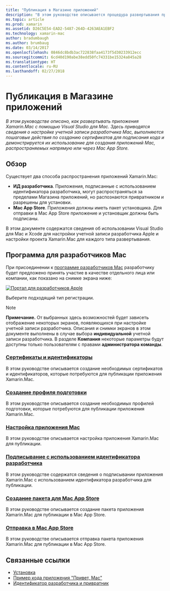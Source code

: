 ```yaml
---
title: "Публикация в Магазине приложений"
description: "В этом руководстве описывается процедура развертывания приложения Xamarin.Mac с помощью Visual Studio для Mac. Здесь приводятся сведения о настройке учетной записи разработчика Mac, выполняются пошаговые действия по созданию сертификатов для подписания кода и демонстрируется их использование для создания приложений Mac, распространяемых напрямую или через Mac App Store."
ms.topic: article
ms.prod: xamarin
ms.assetid: D26C5E54-EAD2-5487-264D-4263AEA1EBF2
ms.technology: xamarin-mac
author: bradumbaugh
ms.author: brumbaug
ms.date: 03/14/2017
ms.openlocfilehash: 0846dc8bdb3ac722838faa4173f5d30233912ecc
ms.sourcegitcommit: 6cd40d190abe38edd50fc74331be15324a845a28
ms.translationtype: HT
ms.contentlocale: ru-RU
ms.lasthandoff: 02/27/2018
---
```

# <a name="publishing-to-the-app-store"></a>Публикация в Магазине приложений

_В этом руководстве описано, как развертывать приложения Xamarin.Mac с помощью Visual Studio для Mac. Здесь приводятся сведения о настройке учетной записи разработчика Mac, выполняются пошаговые действия по созданию сертификатов для подписания кода и демонстрируется их использование для создания приложений Mac, распространяемых напрямую или через Mac App Store._

## <a name="overview"></a>Обзор

Существует два способа распространения приложений Xamarin.Mac:

- **ИД разработчика**. Приложения, подписанные с использованием идентификатора разработчика, могут распространяться за пределами Магазина приложений, но распознаются привратником и разрешены для установки.
- **Mac App Store**. Приложения должны иметь пакет установщика. Для отправки в Mac App Store приложение и установщик должны быть подписаны.

В этом документе содержатся сведения об использовании Visual Studio для Mac и Xcode для настройки учетной записи разработчика Apple и настройки проекта Xamarin.Mac для каждого типа развертывания.


## <a name="mac-developer-program"></a>Программа для разработчиков Mac

При присоединении к [программе разработчиков Mac](https://developer.apple.com/devcenter/mac/) разработчику будет предложено принять участие в качестве отдельного лица или компании, как показано на снимке экрана ниже:

[![Портал для разработчиков Apple](images/image1.png "The Apple Developer Portal")](images/image1-large.png)

Выберите подходящий тип регистрации.

> [!NOTE]
> **Примечание.** От выбранных здесь возможностей будет зависеть отображение некоторых экранов, появляющихся при настройке учетной записи разработчика. Описания и снимки экранов в этом документе выполнены в случае выбора **индивидуальной** учетной записи разработчика. В разделе **Компания** некоторые параметры будут доступны только пользователям с правами **администратора команды**.


### <a name="certificates-and-identifiersmacdeploy-testpublishing-to-the-app-storecertificates-identifiersmd"></a>[Сертификаты и идентификаторы](~/mac/deploy-test/publishing-to-the-app-store/certificates-identifiers.md)

В этом руководстве описывается создание необходимых сертификатов и идентификаторов, которые потребуются для публикации приложения Xamarin.Mac.


### <a name="create-provisioning-profilemacdeploy-testpublishing-to-the-app-storeprofilesmd"></a>[Создание профиля подготовки](~/mac/deploy-test/publishing-to-the-app-store/profiles.md)

В этом руководстве описывается создание необходимых профилей подготовки, которые потребуются для публикации приложения Xamarin.Mac.


### <a name="mac-app-configurationmacdeploy-testpublishing-to-the-app-storeapp-configurationmd"></a>[Настройка приложения Mac](~/mac/deploy-test/publishing-to-the-app-store/app-configuration.md)

В этом руководстве описывается настройка приложения Xamarin.Mac для публикации.


### <a name="sign-with-developer-idmacdeploy-testpublishing-to-the-app-storesigningmd"></a>[Подписывание с использованием идентификатора разработчика](~/mac/deploy-test/publishing-to-the-app-store/signing.md)

В этом руководстве содержатся сведения о подписывании приложения Xamarin.Mac с использованием идентификатора разработчика для публикации.


### <a name="bundle-for-mac-app-storemacdeploy-testpublishing-to-the-app-storebundlingmd"></a>[Создание пакета для Mac App Store](~/mac/deploy-test/publishing-to-the-app-store/bundling.md)

В этом руководстве описывается создание пакета приложения Xamarin.Mac для публикации в Mac App Store.


### <a name="upload-to-mac-app-storemacdeploy-testpublishing-to-the-app-storeuploadingmd"></a>[Отправка в Mac App Store](~/mac/deploy-test/publishing-to-the-app-store/uploading.md)

В этом руководстве описывается отправка пакета приложения Xamarin.Mac для публикации в Mac App Store.


## <a name="related-links"></a>Связанные ссылки

- [Установка](/visualstudio/mac/installation/)
- [Пример кода приложения "Привет, Mac"](~/mac/get-started/hello-mac.md)
- [Идентификатор разработчика и привратник](https://developer.apple.com/resources/developer-id/)
